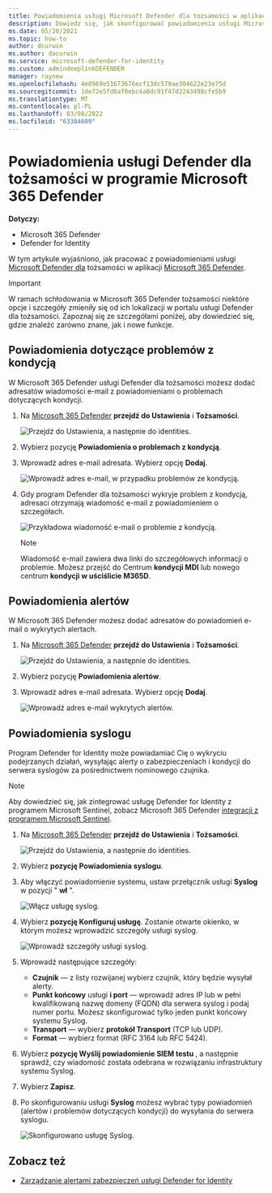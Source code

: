 ```yaml
---
title: Powiadomienia usługi Microsoft Defender dla tożsamości w aplikacji Microsoft 365 Defender
description: Dowiedz się, jak skonfigurować powiadomienia usługi Microsoft Defender dla tożsamości w aplikacji Microsoft 365 Defender.
ms.date: 05/20/2021
ms.topic: how-to
author: dcurwin
ms.author: dacurwin
ms.service: microsoft-defender-for-identity
ms.custom: admindeeplinkDEFENDER
manager: raynew
ms.openlocfilehash: 4e8969e51673676ecf13dc579ae304622e23e75d
ms.sourcegitcommit: 1de72e5fd8af0ebc4a0dc91f47d2243498cfe5b9
ms.translationtype: MT
ms.contentlocale: pl-PL
ms.lasthandoff: 03/08/2022
ms.locfileid: "63384609"
---
```

# <a name="defender-for-identity-notifications-in-microsoft-365-defender"></a>Powiadomienia usługi Defender dla tożsamości w programie Microsoft 365 Defender

**Dotyczy:**

- Microsoft 365 Defender
- Defender for Identity

W tym artykule wyjaśniono, jak pracować z powiadomieniami usługi [Microsoft Defender dla](/defender-for-identity) tożsamości w aplikacji [Microsoft 365 Defender](/microsoft-365/security/defender/overview-security-center).

> [!IMPORTANT]
> W ramach schłodowania w Microsoft 365 Defender tożsamości niektóre opcje i szczegóły zmieniły się od ich lokalizacji w portalu usługi Defender dla tożsamości. Zapoznaj się ze szczegółami poniżej, aby dowiedzieć się, gdzie znaleźć zarówno znane, jak i nowe funkcje.

## <a name="health-issues-notifications"></a>Powiadomienia dotyczące problemów z kondycją

W Microsoft 365 Defender usługi Defender dla tożsamości możesz dodać adresatów wiadomości e-mail z powiadomieniami o problemach dotyczących kondycji.

1. Na <a href="https://go.microsoft.com/fwlink/p/?linkid=2077139" target="_blank">Microsoft 365 Defender</a> **przejdź do Ustawienia** i **Tożsamości**.

    ![Przejdź do Ustawienia, a następnie do identities.](../../media/defender-identity/settings-identities.png)

1. Wybierz pozycję **Powiadomienia o problemach z kondycją**.

1. Wprowadź adres e-mail adresata. Wybierz opcję **Dodaj**.

    ![Wprowadź adres e-mail, w przypadku problemów ze kondycją.](../../media/defender-identity/health-email-recipient.png)

1. Gdy program Defender dla tożsamości wykryje problem z kondycją, adresaci otrzymają wiadomość e-mail z powiadomieniem o szczegółach.

    ![Przykładowa wiadomość e-mail o problemie z kondycją.](../../media/defender-identity/health-email.png)

    > [!NOTE]
    > Wiadomość e-mail zawiera dwa linki do szczegółowych informacji o problemie. Możesz przejść do Centrum **kondycji MDI** lub nowego centrum **kondycji w uściślicie M365D**.

## <a name="alert-notifications"></a>Powiadomienia alertów

W Microsoft 365 Defender możesz dodać adresatów do powiadomień e-mail o wykrytych alertach.

1. Na <a href="https://go.microsoft.com/fwlink/p/?linkid=2077139" target="_blank">Microsoft 365 Defender</a> **przejdź do Ustawienia** i **Tożsamości**.

    ![Przejdź do Ustawienia, a następnie do identities.](../../media/defender-identity/settings-identities.png)

1. Wybierz pozycję **Powiadomienia alertów**.

1. Wprowadź adres e-mail adresata. Wybierz opcję **Dodaj**.

    ![Wprowadź adres e-mail wykrytych alertów.](../../media/defender-identity/alert-email-recipient.png)

## <a name="syslog-notifications"></a>Powiadomienia syslogu

Program Defender for Identity może powiadamiać Cię o wykryciu podejrzanych działań, wysyłając alerty o zabezpieczeniach i kondycji do serwera syslogów za pośrednictwem nominowego czujnika.

> [!NOTE]
> Aby dowiedzieć się, jak zintegrować usługę Defender for Identity z programem Microsoft Sentinel, zobacz Microsoft 365 Defender [integracji z programem Microsoft Sentinel](/azure/sentinel/microsoft-365-defender-sentinel-integration).

1. Na <a href="https://go.microsoft.com/fwlink/p/?linkid=2077139" target="_blank">Microsoft 365 Defender</a> **przejdź do Ustawienia** i **Tożsamości**.

    ![Przejdź do Ustawienia, a następnie do identities.](../../media/defender-identity/settings-identities.png)

1. Wybierz **pozycję Powiadomienia syslogu**.

1. Aby włączyć powiadomienie systemu, ustaw przełącznik usługi **Syslog** w pozycji " **wł** ".

    ![Włącz usługę syslog.](../../media/defender-identity/syslog-service.png)

1. Wybierz **pozycję Konfiguruj usługę**. Zostanie otwarte okienko, w którym możesz wprowadzić szczegóły usługi syslog.

    ![Wprowadź szczegóły usługi syslog.](../../media/defender-identity/syslog-sensor.png)

1. Wprowadź następujące szczegóły:

    - **Czujnik** — z listy rozwijanej wybierz czujnik, który będzie wysyłał alerty.
    - **Punkt końcowy** usługi **i port** — wprowadź adres IP lub w pełni kwalifikowaną nazwę domeny (FQDN) dla serwera syslog i podaj numer portu. Możesz skonfigurować tylko jeden punkt końcowy systemu Syslog.
    - **Transport** — wybierz **protokół Transport** (TCP lub UDP).
    - **Format** — wybierz format (RFC 3164 lub RFC 5424).

1. Wybierz **pozycję Wyślij powiadomienie SIEM testu** , a następnie sprawdź, czy wiadomość została odebrana w rozwiązaniu infrastruktury systemu Syslog.

1. Wybierz **Zapisz**.

1. Po skonfigurowaniu usługi **Syslog** możesz wybrać typy powiadomień (alertów i problemów dotyczących kondycji) do wysyłania do serwera syslogu.

    ![Skonfigurowano usługę Syslog.](../../media/defender-identity/syslog-configured.png)

## <a name="see-also"></a>Zobacz też

- [Zarządzanie alertami zabezpieczeń usługi Defender for Identity](manage-security-alerts.md)
